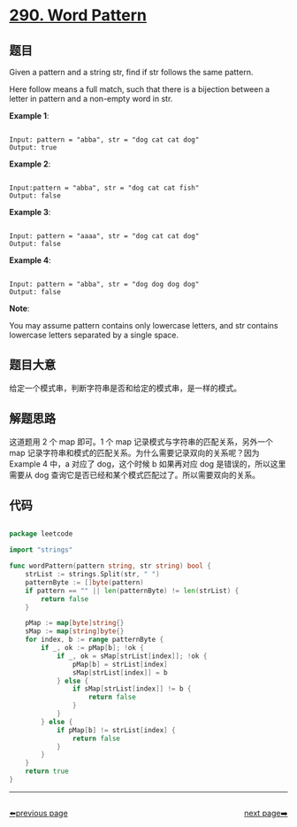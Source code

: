 # [290. Word Pattern](https://leetcode.com/problems/word-pattern/)

## 题目

Given a pattern and a string str, find if str follows the same pattern.

Here follow means a full match, such that there is a bijection between a letter in pattern and a non-empty word in str.

**Example 1**:

```

Input: pattern = "abba", str = "dog cat cat dog"
Output: true

```

**Example 2**:

```

Input:pattern = "abba", str = "dog cat cat fish"
Output: false

```

**Example 3**:

```

Input: pattern = "aaaa", str = "dog cat cat dog"
Output: false

```

**Example 4**:

```

Input: pattern = "abba", str = "dog dog dog dog"
Output: false

```

**Note**:

You may assume pattern contains only lowercase letters, and str contains lowercase letters separated by a single space.


## 题目大意

给定一个模式串，判断字符串是否和给定的模式串，是一样的模式。

## 解题思路

这道题用 2 个 map 即可。1 个 map 记录模式与字符串的匹配关系，另外一个 map 记录字符串和模式的匹配关系。为什么需要记录双向的关系呢？因为 Example 4 中，a 对应了 dog，这个时候 b 如果再对应 dog 是错误的，所以这里需要从 dog 查询它是否已经和某个模式匹配过了。所以需要双向的关系。





## 代码

```go

package leetcode

import "strings"

func wordPattern(pattern string, str string) bool {
	strList := strings.Split(str, " ")
	patternByte := []byte(pattern)
	if pattern == "" || len(patternByte) != len(strList) {
		return false
	}

	pMap := map[byte]string{}
	sMap := map[string]byte{}
	for index, b := range patternByte {
		if _, ok := pMap[b]; !ok {
			if _, ok = sMap[strList[index]]; !ok {
				pMap[b] = strList[index]
				sMap[strList[index]] = b
			} else {
				if sMap[strList[index]] != b {
					return false
				}
			}
		} else {
			if pMap[b] != strList[index] {
				return false
			}
		}
	}
	return true
}

```



----------------------------------------------
<div style="display: flex;justify-content: space-between;align-items: center;">
<p><a href="https://books.halfrost.com/leetcode/ChapterFour/0200~0299/0287.Find-the-Duplicate-Number/">⬅️previous page</a></p>
<p><a href="https://books.halfrost.com/leetcode/ChapterFour/0200~0299/0297.Serialize-and-Deserialize-Binary-Tree/">next page➡️</a></p>
</div>
